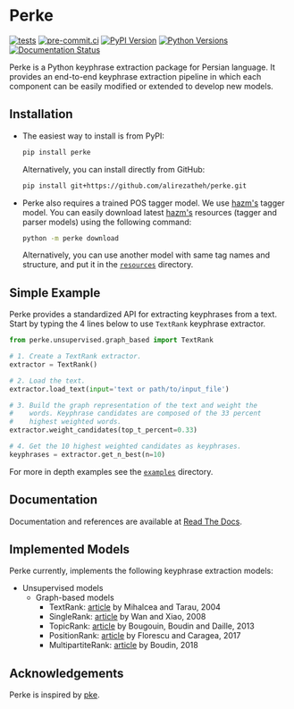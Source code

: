 # Perke
[![tests](https://github.com/alirezatheh/perke/workflows/tests/badge.svg)](https://github.com/alirezatheh/perke/actions/workflows/tests.yaml)
[![pre-commit.ci](https://results.pre-commit.ci/badge/github/AlirezaTheH/perke/main.svg)](https://results.pre-commit.ci/latest/github/alirezatheh/perke/main)
[![PyPI Version](https://img.shields.io/pypi/v/perke)](https://pypi.python.org/pypi/perke)
[![Python Versions](https://img.shields.io/pypi/pyversions/perke)](https://pypi.org/project/perke)
[![Documentation Status](https://readthedocs.org/projects/perke/badge/?version=stable)](https://perke.readthedocs.io/en/stable/?badge=stable)

Perke is a Python keyphrase extraction package for Persian language. It
provides an end-to-end keyphrase extraction pipeline in which each component
can be easily modified or extended to develop new models.

## Installation
- The easiest way to install is from PyPI:
  ```bash
  pip install perke
  ```
  Alternatively, you can install directly from GitHub:
  ```bash
  pip install git+https://github.com/alirezatheh/perke.git
  ```
- Perke also requires a trained POS tagger model. We use
  [hazm's](https://github.com/sobhe/hazm) tagger model. You can easily download
  latest [hazm's](https://github.com/sobhe/hazm) resources (tagger and parser
  models) using the following command:
  ```bash
  python -m perke download
  ```
  Alternatively, you can use another model with same tag names and structure,
  and put it in the
  [`resources`](https://github.com/alirezatheh/perke/tree/main/perke/resources)
  directory.

## Simple Example
Perke provides a standardized API for extracting keyphrases from a text. Start
by typing the 4 lines below to use `TextRank` keyphrase extractor.


```python
from perke.unsupervised.graph_based import TextRank

# 1. Create a TextRank extractor.
extractor = TextRank()

# 2. Load the text.
extractor.load_text(input='text or path/to/input_file')

# 3. Build the graph representation of the text and weight the
#    words. Keyphrase candidates are composed of the 33 percent
#    highest weighted words.
extractor.weight_candidates(top_t_percent=0.33)

# 4. Get the 10 highest weighted candidates as keyphrases.
keyphrases = extractor.get_n_best(n=10)
```

For more in depth examples see the
[`examples`](https://github.com/alirezatheh/perke/tree/main/examples)
directory.

## Documentation
Documentation and references are available at
[Read The Docs](https://perke.readthedocs.io).

## Implemented Models
Perke currently, implements the following keyphrase extraction models:

- Unsupervised models
    - Graph-based models
        - TextRank: [article](http://www.aclweb.org/anthology/W04-3252.pdf)
          by Mihalcea and Tarau, 2004
        - SingleRank: [article](https://www.aaai.org/Papers/AAAI/2008/AAAI08-136.pdf)
          by Wan and Xiao, 2008
        - TopicRank: [article](http://aclweb.org/anthology/I13-1062.pdf)
          by Bougouin, Boudin and Daille, 2013
        - PositionRank: [article](http://www.aclweb.org/anthology/P17-1102.pdf)
          by Florescu and Caragea, 2017
        - MultipartiteRank: [article](https://www.aclweb.org/anthology/N18-2105.pdf)
          by Boudin, 2018

## Acknowledgements
Perke is inspired by [pke](https://github.com/boudinfl/pke).
